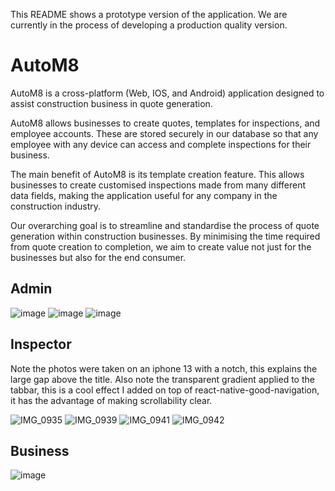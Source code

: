 This README shows a prototype version of the application. We are currently in the process of developing a production quality version.

# AutoM8
AutoM8 is a cross-platform (Web, IOS, and Android) application designed to assist construction business in quote generation.

AutoM8 allows businesses to create quotes, templates for inspections, and employee accounts. These are stored securely in our database so that any employee with any device can access and complete inspections for their business.

The main benefit of AutoM8 is its template creation feature. This allows businesses to create customised inspections made from many different data fields, making the application useful for any company in the construction industry.

Our overarching goal is to streamline and standardise the process of quote generation within construction businesses. By minimising the time required from quote creation to completion, we aim to create value not just for the businesses but also for the end consumer.

## Admin
![image](https://github.com/AutoM8Australia/.github/assets/86053464/889d347a-3e5d-485b-bf48-339857555b17)
![image](https://github.com/AutoM8Australia/.github/assets/86053464/6dcd1904-5417-4e60-9aab-8431f1e5ed1c)
![image](https://github.com/AutoM8Australia/.github/assets/86053464/8bd40d86-e2d3-4b31-827f-018c86eb3613)

## Inspector
Note the photos were taken on an iphone 13 with a notch, this explains the large gap above the title.
Also note the transparent gradient applied to the tabbar, this is a cool effect I added on top of react-native-good-navigation, it has the advantage of making scrollability clear.

![IMG_0935](https://github.com/AutoM8Australia/.github/assets/86053464/0e6655b4-bbd1-49e8-8dc4-a6fe6d896c81)
![IMG_0939](https://github.com/AutoM8Australia/.github/assets/86053464/8e131232-8d98-4945-bb64-e22c369554b6)
![IMG_0941](https://github.com/AutoM8Australia/.github/assets/86053464/448c8726-1a66-443d-9661-12e8b7671f3f)
![IMG_0942](https://github.com/AutoM8Australia/.github/assets/86053464/82c71d50-2920-4ed0-9642-6b89ee38d034)

## Business
![image](https://github.com/AutoM8Australia/.github/assets/86053464/b25dd266-1165-41a8-bbd7-bba0798075fb)
